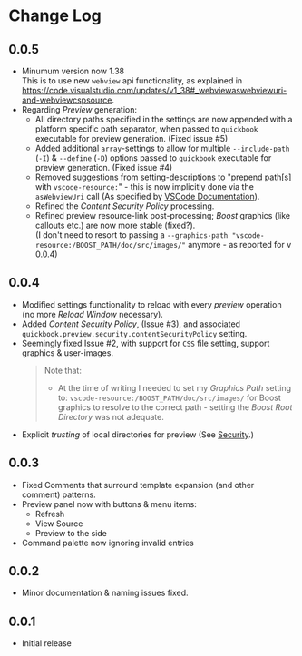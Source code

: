 # Change Log

[//]: # (
    All notable changes to the "boost-quickbook-support" extension will be documented in this file.
    Check http://keepachangelog.com for recommendations on how to structure this file.
)

## 0.0.5
- Minumum version now 1.38  
  This is to use new `webview` api functionality, as explained in https://code.visualstudio.com/updates/v1_38#_webviewaswebviewuri-and-webviewcspsource.
- Regarding _Preview_ generation:
    - All directory paths specified in the settings are now appended with a platform specific path separator, when passed to `quickbook` executable for preview generation. (Fixed issue #5)
    - Added additional `array`-settings to allow for multiple `--include-path` (`-I`) & `--define` (`-D`) options passed to `quickbook` executable for preview generation. (Fixed issue #4)
    - Removed suggestions from setting-descriptions to "prepend path[s] with `vscode-resource:`" -
      this is now implicitly done via the `asWebviewUri` call
      (As specified by [VSCode Documentation](https://code.visualstudio.com/api/extension-guides/webview#loading-local-content)).
    - Refined the _Content Security Policy_ processing.
    - Refined preview resource-link post-processing;
      _Boost_ graphics (like callouts etc.) are now more stable (fixed?).  
      (I don't need to resort to passing a `--graphics-path "vscode-resource:/BOOST_PATH/doc/src/images/"` anymore - 
      as reported for v 0.0.4)

## 0.0.4
- Modified settings functionality to reload with every _preview_ operation (no more _Reload Window_ necessary).
- Added _Content Security Policy_, (Issue #3), and associated `quickbook.preview.security.contentSecurityPolicy` setting.
- Seemingly fixed Issue #2, with support for `CSS` file setting, support graphics & user-images.
    > Note that:
    > - At the time of writing I needed to set my _Graphics Path_ setting to:
    > `vscode-resource:/BOOST_PATH/doc/src/images/` for Boost graphics to resolve to the correct path - setting
    > the _Boost Root Directory_ was not adequate.
- Explicit _trusting_ of local directories for preview (See [Security](#Security).)

## 0.0.3
- Fixed Comments that surround template expansion (and other comment) patterns.
- Preview panel now with buttons & menu items:
    - Refresh
    - View Source
    - Preview to the side
- Command palette now ignoring invalid entries

## 0.0.2
- Minor documentation & naming issues fixed.

## 0.0.1
- Initial release